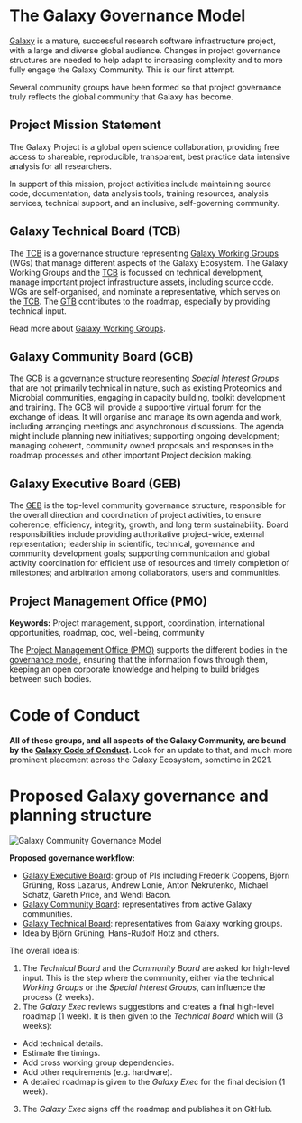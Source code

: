 # The Galaxy Governance Model

<slot name="/community/governance/linkbox" />

[Galaxy](/) is a mature, successful research software infrastructure project, with a large and diverse global audience. Changes in project governance structures are needed to help adapt to increasing complexity and to more fully engage the Galaxy Community. This is our first attempt.

Several community groups have been formed so that project governance truly reflects the global community that Galaxy has become.

## Project Mission Statement

The Galaxy Project is a global open science collaboration, providing free access to shareable, reproducible, transparent,
best practice data intensive analysis for all researchers.

In support of this mission, project activities include maintaining source code, documentation, data analysis tools, training resources, analysis services, technical support, and an inclusive, self-governing community.

## Galaxy Technical Board (TCB)

The [TCB](/community/governance/gtb/) is a governance structure representing [Galaxy Working Groups](/community/wg/) (WGs) that manage
different aspects of the Galaxy Ecosystem.
The Galaxy Working Groups and the [TCB](/community/governance/gtb/) is focussed on technical development, manage important project infrastructure assets,
including source code. WGs are self-organised, and nominate a representative, which serves on the [TCB](/community/governance/gtb/).
The [GTB](/community/governance/gtb/) contributes to the roadmap, especially by providing technical input.

Read more about [Galaxy Working Groups](/community/wg/).

## Galaxy Community Board (GCB)

The [GCB](/community/governance/gcb/) is a governance structure representing *[Special Interest Groups](/community/sig/)* that are not primarily technical in nature, such as existing
Proteomics and Microbial communities, engaging in capacity building, toolkit development and training.
The [GCB](/community/governance/gcb/) will provide a supportive virtual forum
for the exchange of ideas. It will organise and manage its own agenda and work,
including arranging meetings and asynchronous discussions. The agenda might include planning new initiatives; supporting ongoing development;
managing coherent, community owned proposals and responses in the roadmap processes and other important Project decision making.

## Galaxy Executive Board (GEB)

The [GEB](/community/governance/geb) is the top-level community governance structure, responsible for the overall direction and coordination of project activities,
to ensure coherence, efficiency, integrity, growth, and long term sustainability. Board responsibilities include providing authoritative project-wide,
external representation; leadership in scientific, technical, governance and community development goals; supporting communication and global activity
coordination for efficient use of resources and timely completion of milestones; and arbitration among collaborators, users and communities.

<!-- ToDo move to the SIGs page -->
## Project Management Office (PMO)

**Keywords:** Project management, support, coordination, international opportunities, roadmap, coc, well-being, community

The [Project Management Office (PMO)](/community/pmo) supports the different bodies in the [governance model](/community/governance/), ensuring that the information flows through them, keeping an open corporate knowledge and helping to build bridges between such bodies.

# Code of Conduct

**All of these groups, and all aspects of the Galaxy Community, are bound by the [Galaxy Code of Conduct](/community/coc/).**  Look for an update to that, and much more prominent placement across the Galaxy Ecosystem, sometime in 2021.

# Proposed Galaxy governance and planning structure

![Galaxy Community Governance Model](./governance.svg)

**Proposed governance workflow:**

* [Galaxy Executive Board](/community/governance/geb): group of PIs including Frederik Coppens, Björn Grüning, Ross Lazarus, Andrew Lonie, Anton Nekrutenko, Michael Schatz, Gareth Price, and Wendi Bacon.
* [Galaxy Community Board](/community/governance/gcb): representatives from active Galaxy communities.
* [Galaxy Technical Board](/community/governance/gtb): representatives from Galaxy working groups.
* Idea by Björn Grüning, Hans-Rudolf Hotz and others.

The overall idea is:

1. The *Technical Board* and the *Community Board* are asked for high-level input. This is the step where the community, either via the technical
*Working Groups* or the *Special Interest Groups*, can influence the process (2 weeks).
2. The *Galaxy Exec* reviews suggestions and creates a final high-level roadmap (1 week). It is then given to the *Technical Board* which will (3 weeks):

* Add technical details.
* Estimate the timings.
* Add cross working group dependencies.
* Add other requirements (e.g. hardware).
* A detailed roadmap is given to the *Galaxy Exec* for the final decision (1 week).

3. The *Galaxy Exec* signs off the roadmap and publishes it on GitHub.



